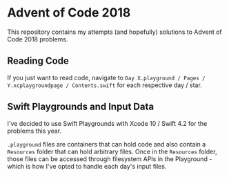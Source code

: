 # Advent of Code 2018

This repository contains my attempts (and hopefully) solutions to Advent of Code 2018 problems.

## Reading Code

If you just want to read code, navigate to `Day X.playground / Pages / Y.xcplaygroundpage / Contents.swift` for each respective day / star.

## Swift Playgrounds and Input Data

I've decided to use Swift Playgrounds with Xcode 10 / Swift 4.2 for the problems this year.

`.playground` files are containers that can hold code and also contain a `Resources` folder that can hold arbitrary files.  Once in the `Resources` folder, those files can be accessed through filesystem APIs in the Playground - which is how I've opted to handle each day's input files.
